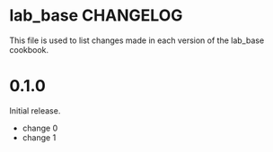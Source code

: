 # lab_base CHANGELOG

This file is used to list changes made in each version of the lab_base cookbook.

# 0.1.0

Initial release.

- change 0
- change 1

